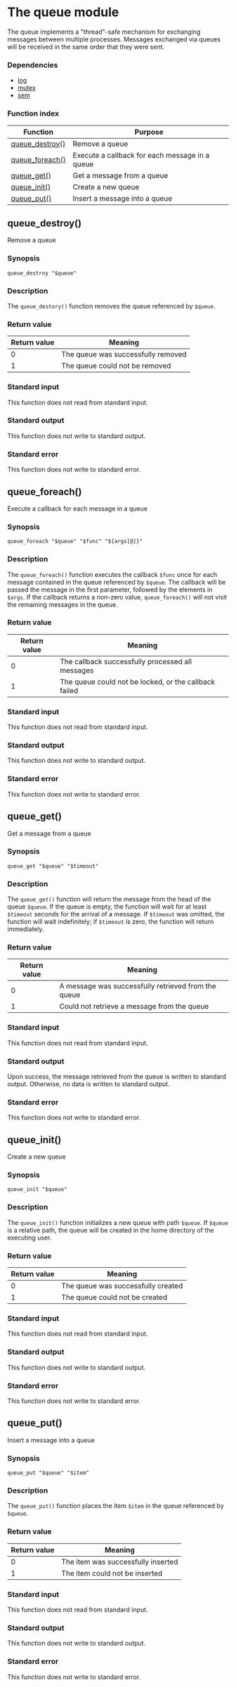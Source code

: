 # The queue module

The queue implements a "thread"-safe mechanism for exchanging messages
between multiple processes. Messages exchanged via queues will be received
in the same order that they were sent.

### Dependencies

 * [log](log.md)
 * [mutex](mutex.md)
 * [sem](sem.md)

### Function index

| Function                          | Purpose                                        |
|-----------------------------------|------------------------------------------------|
| [queue_destroy()](#queue_destroy) | Remove a queue                                 |
| [queue_foreach()](#queue_foreach) | Execute a callback for each message in a queue |
| [queue_get()](#queue_get)         | Get a message from a queue                     |
| [queue_init()](#queue_init)       | Create a new queue                             |
| [queue_put()](#queue_put)         | Insert a message into a queue                  |

## queue_destroy()

Remove a queue

### Synopsis

    queue_destroy "$queue"

### Description

The `queue_destory()` function removes the queue referenced by `$queue`.

### Return value

| Return value | Meaning                            |
|--------------|------------------------------------|
| 0            | The queue was successfully removed |
| 1            | The queue could not be removed     |

### Standard input

This function does not read from standard input.

### Standard output

This function does not write to standard output.

### Standard error

This function does not write to standard error.


## queue_foreach()

Execute a callback for each message in a queue

### Synopsis

    queue_foreach "$queue" "$func" "${args[@]}"

### Description

The `queue_foreach()` function executes the callback `$func` once for each message contained in the queue
referenced by `$queue`. The callback will be passed the message in the first parameter, followed by the
elements in `$args`.
If the callback returns a non-zero value, `queue_foreach()` will not visit the remaining messages in the
queue.

### Return value

| Return value | Meaning                                               |
|--------------|-------------------------------------------------------|
| 0            | The callback successfully processed all messages      |
| 1            | The queue could not be locked, or the callback failed |

### Standard input

This function does not read from standard input.

### Standard output

This function does not write to standard output.

### Standard error

This function does not write to standard error.


## queue_get()

Get a message from a queue

### Synopsis

    queue_get "$queue" "$timeout"

### Description

The `queue_get()` function will return the message from the head of the queue `$queue`. If the queue is empty,
the function will wait for at least `$timeout` seconds for the arrival of a message. If `$timeout` was
omitted, the function will wait indefinitely; if `$timeout` is zero, the function will return immediately.

### Return value

| Return value | Meaning                                             |
|--------------|-----------------------------------------------------|
| 0            | A message was successfully retrieved from the queue |
| 1            | Could not retrieve a message from the queue         |

### Standard input

This function does not read from standard input.

### Standard output

Upon success, the message retrieved from the queue is written to standard output. Otherwise, no data is
written to standard output.

### Standard error

This function does not write to standard error.


## queue_init()

Create a new queue

### Synopsis

    queue_init "$queue"

### Description

The `queue_init()` function initializes a new queue with path `$queue`. If `$queue` is a relative path, the
queue will be created in the home directory of the executing user.

### Return value

| Return value | Meaning                            |
|--------------|------------------------------------|
| 0            | The queue was successfully created |
| 1            | The queue could not be created     |

### Standard input

This function does not read from standard input.

### Standard output

This function does not write to standard output.

### Standard error

This function does not write to standard error.


## queue_put()

Insert a message into a queue

### Synopsis

    queue_put "$queue" "$item"

### Description

The `queue_put()` function places the item `$item` in the queue referenced by `$queue`.

### Return value

| Return value | Meaning                            |
|--------------|------------------------------------|
| 0            | The item was successfully inserted |
| 1            | The item could not be inserted     |

### Standard input

This function does not read from standard input.

### Standard output

This function does not write to standard output.

### Standard error

This function does not write to standard error.
